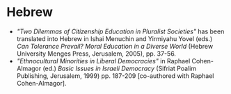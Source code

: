 # Hebrew

- _"Two Dilemmas of Citizenship Education in Pluralist Societies"_ has been translated into Hebrew in Ishai Menuchin and Yirmiyahu Yovel (eds.) _Can Tolerance Prevail? Moral Education in a Diverse World_ (Hebrew University Menges Press, Jerusalem, 2005), pp. 37-56.
- _"Ethnocultural Minorities in Liberal Democracies"_ in Raphael Cohen-Almagor (ed.) _Basic Issues in Israeli Democracy_ (Sifriat Poalim Publishing, Jerusalem, 1999) pp. 187-209 [co-authored with Raphael Cohen-Almagor].

